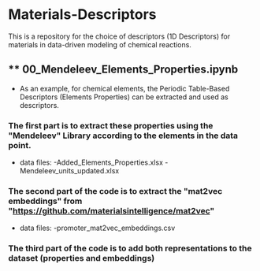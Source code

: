 # Materials-Descriptors

This is a repository for the choice of descriptors (1D Descriptors) for materials in data-driven modeling of chemical reactions.

## ** 00_Mendeleev_Elements_Properties.ipynb 
* As an example, for chemical elements, the Periodic Table-Based Descriptors (Elements Properties) can be extracted and used as descriptors.

### The first part is to extract these properties using the "Mendeleev" Library according to the elements in the data point.
* data files: 
-Added_Elements_Properties.xlsx
-Mendeleev_units_updated.xlsx
### The second part of the code is to extract the "mat2vec embeddings" from "https://github.com/materialsintelligence/mat2vec"
* data files: 
-promoter_mat2vec_embeddings.csv
### The third part of the code is to add both representations to the dataset (properties and embeddings)

